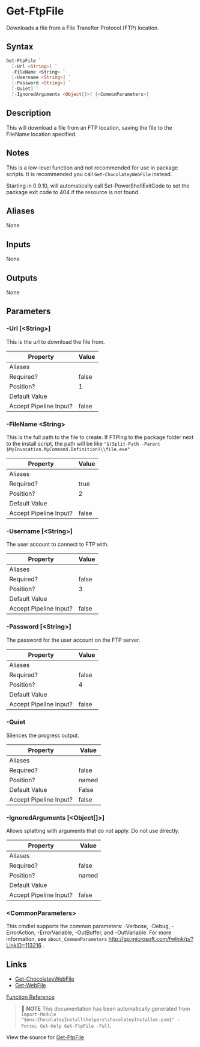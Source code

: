 ﻿---
Order: 70
xref: get-ftpfile
Title: Get-FtpFile
Description: Information on Get-FtpFile function
RedirectFrom: docs/helpers-get-ftp-file
---

# Get-FtpFile

<!-- This documentation is automatically generated from https://github.com/chocolatey/choco/blob/stable/src/chocolatey.resources/helpers/functions/Get-FtpFile.ps1 using https://github.com/chocolatey/choco/blob/stable/GenerateDocs.ps1. Contributions are welcome at the original location(s). -->

Downloads a file from a File Transfter Protocol (FTP) location.

## Syntax

~~~powershell
Get-FtpFile `
  [-Url <String>] `
  -FileName <String> `
  [-Username <String>] `
  [-Password <String>] `
  [-Quiet] `
  [-IgnoredArguments <Object[]>] [<CommonParameters>]
~~~

## Description

This will download a file from an FTP location, saving the file to the
FileName location specified.

## Notes

This is a low-level function and not recommended for use in package
scripts. It is recommended you call `Get-ChocolateyWebFile` instead.

Starting in 0.9.10, will automatically call Set-PowerShellExitCode to
set the package exit code to 404 if the resource is not found.

## Aliases

None

## Inputs

None

## Outputs

None

## Parameters

###  -Url [&lt;String&gt;]
This is the url to download the file from.

Property               | Value
---------------------- | -----
Aliases                |
Required?              | false
Position?              | 1
Default Value          |
Accept Pipeline Input? | false

###  -FileName &lt;String&gt;
This is the full path to the file to create. If FTPing to the
package folder next to the install script, the path will be like
`"$(Split-Path -Parent $MyInvocation.MyCommand.Definition)\\file.exe"`

Property               | Value
---------------------- | -----
Aliases                |
Required?              | true
Position?              | 2
Default Value          |
Accept Pipeline Input? | false

###  -Username [&lt;String&gt;]
The user account to connect to FTP with.

Property               | Value
---------------------- | -----
Aliases                |
Required?              | false
Position?              | 3
Default Value          |
Accept Pipeline Input? | false

###  -Password [&lt;String&gt;]
The password for the user account on the FTP server.

Property               | Value
---------------------- | -----
Aliases                |
Required?              | false
Position?              | 4
Default Value          |
Accept Pipeline Input? | false

###  -Quiet
Silences the progress output.

Property               | Value
---------------------- | -----
Aliases                |
Required?              | false
Position?              | named
Default Value          | False
Accept Pipeline Input? | false

###  -IgnoredArguments [&lt;Object[]&gt;]
Allows splatting with arguments that do not apply. Do not use directly.

Property               | Value
---------------------- | -----
Aliases                |
Required?              | false
Position?              | named
Default Value          |
Accept Pipeline Input? | false

### &lt;CommonParameters&gt;

This cmdlet supports the common parameters: -Verbose, -Debug, -ErrorAction, -ErrorVariable, -OutBuffer, and -OutVariable. For more information, see `about_CommonParameters` http://go.microsoft.com/fwlink/p/?LinkID=113216 .


## Links

 * [Get-ChocolateyWebFile](xref:get-chocolateywebfile)
 * [Get-WebFile](xref:get-webfile)


[Function Reference](xref:powershell-reference)

> :memo: **NOTE** This documentation has been automatically generated from `Import-Module "$env:ChocolateyInstall\helpers\chocolateyInstaller.psm1" -Force; Get-Help Get-FtpFile -Full`.

View the source for [Get-FtpFile](https://github.com/chocolatey/choco/blob/stable/src/chocolatey.resources/helpers/functions/Get-FtpFile.ps1)
